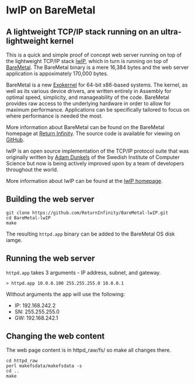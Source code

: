 # lwIP on BareMetal

## A lightweight TCP/IP stack running on an ultra-lightweight kernel

This is a quick and simple proof of concept web server running on top of the lightweight TCP/IP stack [lwIP](http://savannah.nongnu.org/projects/lwip/), which in turn is running on top of [BareMetal](http://www.returninfinity.com/baremetal.html). The BareMetal binary is a mere 16,384 bytes and the web server application is appoximately 170,000 bytes.

BareMetal is a new [Exokernel](http://en.wikipedia.org/wiki/Exokernel) for 64-bit x86-based systems. The kernel, as well as its various device drivers, are written entirely in Assembly for optimal speed, simplicity, and manageability of the code. BareMetal provides raw access to the underlying hardware in order to allow for maximum performance. Applications can be specifically tailored to focus on where performance is needed the most.

More information about BareMetal can be found on the BareMetal homepage at [Return Infinity](http://www.returninfinity.com/baremetal.html). The source code is available for viewing on [GitHub](https://github.com/ReturnInfinity/BareMetal-OS).

lwIP is an open source implementation of the TCP/IP protocol suite that was originally written by [Adam Dunkels](http://www.sics.se/~adam/) of the Swedish Institute of Computer Science but now is being actively improved upon by a team of developers throughout the world.

More information about lwIP can be found at the [lwIP homepage](http://savannah.nongnu.org/projects/lwip/).

## Building the web server

	git clone https://github.com/ReturnInfinity/BareMetal-lwIP.git
	cd BareMetal-lwIP
	make

The resulting `httpd.app` binary can be added to the BareMetal OS disk iamge.

## Running the web server

`httpd.app` takes 3 arguments - IP address, subnet, and gateway.

	> httpd.app 10.0.0.100 255.255.255.0 10.0.0.1

Without arguments the app will use the following:

- IP: 192.168.242.2
- SN: 255.255.255.0
- GW: 192.168.242.1

## Changing the web content

The web page content is in httpd_raw/fs/ so make all changes there.

	cd httpd_raw
	perl makefsdata/makefsdata -s
	cd ..
	make
